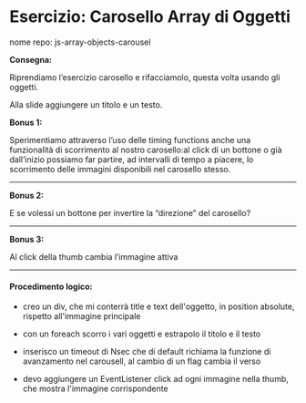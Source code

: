 # Esercizio: **Carosello Array di Oggetti**

nome repo: js-array-objects-carousel

**Consegna:**

Riprendiamo l’esercizio carosello e rifacciamolo, questa volta usando gli oggetti.

Alla slide aggiungere un titolo e un testo.

**Bonus 1:**

Sperimentiamo attraverso l’uso delle timing functions anche una funzionalità di scorrimento al nostro carosello:al click di un bottone o già dall’inizio possiamo far partire, ad intervalli di tempo a piacere, lo scorrimento delle immagini disponibili nel carosello stesso.

****

**Bonus 2:**

E se volessi un bottone per invertire la “direzione” del carosello?

****
**Bonus 3:**

Al click della thumb cambia l’immagine attiva
****

#### Procedimento logico:

- creo un div, che mi conterrà title e text dell'oggetto, in position absolute, rispetto all'immagine principale

- con un foreach scorro i vari oggetti e estrapolo il titolo e il testo

- inserisco un timeout di Nsec che di default richiama la funzione di avanzamento nel carousell, al cambio di un flag cambia il verso

- devo aggiungere un EventListener click ad ogni immagine nella thumb, che mostra l'immagine corrispondente
